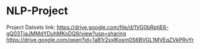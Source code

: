 # NLP-Project

Project Datsets link:
https://drive.google.com/file/d/1VG0bRptjE6-gQ03TiaJMMdYDuhMKoDQ9/view?usp=sharing
https://drive.google.com/open?id=1aB1r2xxlKosm0S6BVGL1MVEqZVkPRyYr

